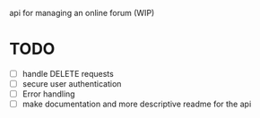 api for managing an online forum (WIP)

# TODO
- [ ] handle DELETE requests 
- [ ] secure user authentication 
- [ ] Error handling
- [ ] make documentation and more descriptive readme for the api